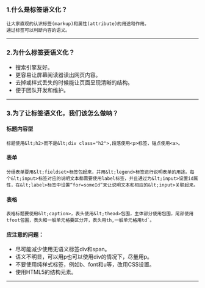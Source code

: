 ### 1.什么是标签语义化？
    让大家直观的认识标签(markup)和属性(attribute)的用途和作用。
    通过标签可以判断内容的语义。
---
### 2.为什么标签要语义化？
+ 搜索引擎友好。
+ 更容易让屏幕阅读器读出网页内容。
+ 去掉或样式丢失的时候能让页面呈现清晰的结构。
+ 便于团队开发和维护。
---
### 3.为了让标签语义化，我们该怎么做呐？
#### 标题内容型
    标题使用&lt;h2>而不是&lt;div class="h2">,段落使用<p>标签，锚点使用<a>。
#### 表单
    分组表单要用&lt;fieldset>标签包起来，并用&lt;legend>标签进行说明表单的用途。每个&lt;input>标签对应的说明文本都需要使用label标签，并且通过为&lt;input>设置id属性，在&lt;label>标签中设置“for=someId”来让说明文本和相应的&lt;input>关联起来。
#### 表格
    表格标题要使用&lt;caption>，表头使用&lt;thead>包围，主体部分使用包围，尾部使用tfoot包围，表头和一般单元格要区分开，表头用th,一般单元格用td`。
#### 应注意的问题：
+ 尽可能减少使用无语义标签div和span。
+ 语义不明显，可以用p也可以使用div的情况下，尽量用p。
+ 不要使用纯样式标签，例如b、font和u等，改用CSS设置。
+ 使用HTML5的结构元素。
---